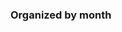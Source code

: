 <!--
 * @Author: Shepherd Qirong
 * @Date: 2020-02-20 16:47:43
 * @Github: https://github.com/ShepherdQR
 * @LastEditors: Shepherd Qirong
 * @LastEditTime: 2020-02-20 16:47:53
 * @Copyright (c) 2019--20xx Shepherd Qirong. All rights reserved.
 -->
### Organized by month

